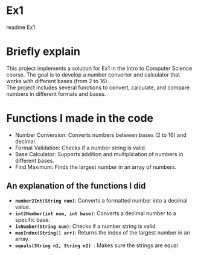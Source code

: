 # Ex1

readme Ex1:
# Briefly explain
This project implements a solution for Ex1 in the Intro to Computer Science course. The goal is to develop a number converter and calculator that works with different bases (from 2 to 16).  
The project includes several functions to convert, calculate, and compare numbers in different formats and bases.


# Functions I made in the code
- Number Conversion: Converts numbers between bases (2 to 16) and decimal.
- Format Validation: Checks if a number string is valid.
- Base Calculator: Supports addition and multiplication of numbers in different bases.
- Find Maximum: Finds the largest number in an array of numbers.



## An explanation of the functions I did
- **`number2Int(String num)`**: Converts a formatted number into a decimal value.
- **`int2Number(int num, int base)`**: Converts a decimal number to a specific base.
- **`isNumber(String num)`**: Checks if a number string is valid.
- **`maxIndex(String[] arr)`**: Returns the index of the largest number in an array.
- **`equals(String n1, String n2) `**: Makes sure the strings are equal